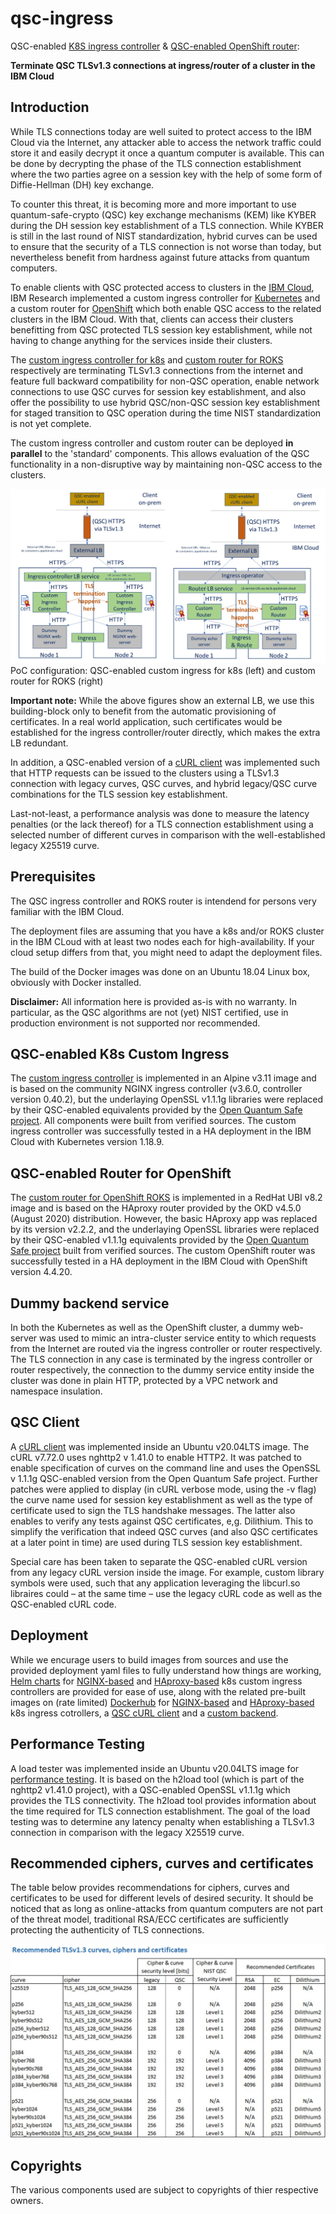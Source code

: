 # qsc-ingress
QSC-enabled [K8S ingress controller](./kubernetes/nginx) &amp; [QSC-enabled OpenShift router](./openshift): 

**Terminate QSC TLSv1.3 connections at ingress/router of a cluster in the IBM Cloud**

## Introduction
While TLS connections today are well suited to protect access to the IBM Cloud via the Internet, any attacker able to access the network traffic could store it and easily decrypt it once a quantum computer is available. This can be done by decrypting the phase of the TLS connection establishment where the two parties agree on a session key with the help of some form of Diffie-Hellman (DH) key exchange. 

To counter this threat, it is becoming more and more important to use quantum-safe-crypto (QSC) key exchange mechanisms (KEM) like KYBER during the DH session key establishment of a TLS connection. While KYBER is still in the last round of NIST standardization, hybrid curves can be used to ensure that the security of a TLS connection is not worse than today, but nevertheless benefit from hardness against future attacks from quantum computers. 

To enable clients with QSC protected access to clusters in the [IBM Cloud](https://www.ibm.com/cloud), IBM Research implemented a custom ingress controller for [Kubernetes](https://cloud.ibm.com/docs/containers?topic=containers-getting-started) and a custom router for [OpenShift](https://cloud.ibm.com/docs/openshift?topic=openshift-getting-started) which both enable QSC access to the related clusters in the IBM Cloud. With that, clients can access their clusters benefitting from QSC protected TLS session key establishment, while not having to change anything for the services inside their clusters.  

The [custom ingress controller for k8s](./kubernetes/nginx) and [custom router for ROKS](./openshift) respectively are terminating TLSv1.3 connections from the internet and feature full backward compatibility for non-QSC operation, enable network connections to use QSC curves for session key establishment, and also offer the possibility to use hybrid QSC/non-QSC session key establishment for staged transition to QSC operation during the time NIST standardization is not yet complete.   

The custom ingress controller and custom router can be deployed **in parallel** to the 'standard' components. This allows evaluation of the QSC functionality in a non-disruptive way by maintaining non-QSC access to the clusters.   

![Overview](./images/Overview.jpg?raw=true)
PoC configuration: QSC-enabled custom ingress for k8s (left) and custom router for ROKS (right)

**Important note:** While the above figures show an external LB, we use this building-block only to benefit from the automatic provisioning of certificates. In a real world application, such certificates would be established for the ingress controller/router directly, which makes the extra LB redundant.

In addition, a QSC-enabled version of a [cURL client](./client/curl) was implemented such that HTTP requests can be issued to the clusters using a TLSv1.3 connection with legacy curves, QSC curves, and hybrid legacy/QSC curve combinations for the TLS session key establishment. 

Last-not-least, a performance analysis was done to measure the latency penalties (or the lack thereof) for a TLS connection establishment using a selected number of different curves in comparison with the well-established legacy X25519 curve.

## Prerequisites
The QSC ingress controller and ROKS router is intendend for persons very familiar with the IBM Cloud. 

The deployment files are assuming that you have a k8s and/or ROKS cluster in the IBM CLoud with at least two nodes each for high-availability. If your cloud setup differs from that, you might need to adapt the deployment files. 

The build of the Docker images was done on an Ubuntu 18.04 Linux box, obviously with Docker installed. 

**Disclaimer:** All information here is provided as-is with no warranty. In particular, as the QSC algorithms are not (yet) NIST certified, use in production environment is not supported nor recommended. 

## QSC-enabled K8s Custom Ingress 
The [custom ingress controller](./kubernetes/nginx) is implemented in an Alpine v3.11 image and is based on the community NGINX ingress controller (v3.6.0, controller version 0.40.2), but the underlaying OpenSSL v1.1.1g libraries were replaced by their QSC-enabled equivalents provided by the [Open Quantum Safe project](https://github.com/open-quantum-safe/openssl). All components were built from verified sources. The custom ingress controller was successfully tested in a HA deployment in the IBM Cloud with Kubernetes version 1.18.9.

## QSC-enabled Router for OpenShift
The [custom router for OpenShift ROKS](./openshift) is implemented in a RedHat UBI v8.2 image and is based on the HAproxy router provided by the OKD v4.5.0 (August 2020) distribution. However, the basic HAproxy app was replaced by its version v2.2.2, and the underlaying OpenSSL libraries were replaced by their QSC-enabled v1.1.1g equivalents provided by the [Open Quantum Safe project](https://github.com/open-quantum-safe/openssl) built from verified sources. The custom OpenShift router was successfully tested in a HA deployment in the IBM Cloud with OpenShift version 4.4.20.

## Dummy backend service
In both the Kubernetes as well as the OpenShift cluster, a dummy web-server was used to mimic an intra-cluster service entity to which requests from the Internet are routed via the ingress controller or router respectively. The TLS connection in any case is terminated by the ingress controller or router respectively, the connection to the dummy service entity inside the cluster was done in plain HTTP, protected by a VPC network and namespace insulation.

## QSC Client
A [cURL client](./client/curl) was implemented inside an Ubuntu v20.04LTS image. The cURL v7.72.0 uses nghttp2 v 1.41.0 to enable HTTP2. It was patched to enable specification of curves on the command line and uses the OpenSSL v 1.1.1g QSC-enabled version from the Open Quantum Safe project. Further patches were applied to display (in cURL verbose mode, using the -v flag) the curve name used for session key establishment as well as the type of certificate used to sign the TLS handshake messages. The latter also enables to verify any tests against QSC certificates, e,g. Dilithium. This to simplify the verification that indeed QSC curves (and also QSC certificates at a later point in time) are used during TLS session key establishment. 

Special care has been taken to separate the QSC-enabled cURL version from any legacy cURL version inside the image. For example, custom library symbols were used, such that any application leveraging the libcurl.so libraires could – at the same time – use the legacy cURL code as well as the QSC-enabled cURL code.

## Deployment
While we encurage users to build images from sources and use the provided deployment yaml files to fully understand how things are working, [Helm charts](https://helm.sh/docs/) for [NGINX-based](https://github.com/IBM/qsc-ingress/tree/main/kubernetes/helm-nginx) and [HAproxy-based](https://github.com/IBM/qsc-ingress/tree/main/kubernetes/helm-haproxy) k8s custom ingress controllers are provided for ease of use, along with the related pre-built images on (rate limited) [Dockerhub](https://hub.docker.com/) for [NGINX-based](https://hub.docker.com/r/qscingresspoc/qsc_nginx_ingress_controller/tags) and [HAproxy-based](https://hub.docker.com/r/qscingresspoc/qsc_haproxy_ingress_controller/tags) k8s ingress cotrollers, a [QSC cURL client](https://hub.docker.com/r/qscingresspoc/qsc_curl/tags) and a [custom backend](https://hub.docker.com/r/qscingresspoc/custom_backend/tags).

## Performance Testing
A load tester was implemented inside an Ubuntu v20.04LTS image for [performance testing](./performance-testing). It is based on the h2load tool (which is part of the nghttp2 v1.41.0 project), with a QSC-enabled OpenSSL v1.1.1g which provides the TLS connectivity. The h2load tool provides information about the time required for TLS connection establishment. The goal of the load testing was to determine any latency penalty when establishing a TLSv1.3 connection in comparison with the legacy X25519 curve. 

## Recommended ciphers, curves and certificates
The table below provides recommendations for ciphers, curves and certificates to be used for different levels of desired security. It should be noticed that as long as online-attacks from quantum computers are not part of the threat model, traditional RSA/ECC certificates are sufficiently protecting the authenticity of TLS connections. 

![RecommendationsForUsage](./images/RecommendedCiphersCurvesCertificates.jpg?raw=true)

## Copyrights
The various components used are subject to copyrights of thier respective owners. 
